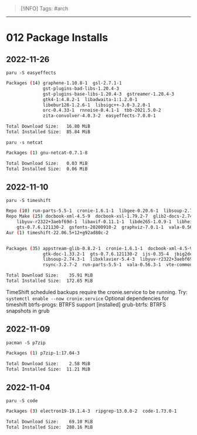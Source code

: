 > [!INFO]
> Tags: #arch 

----
# 012 Package Installs

## 2022-11-26
`paru -S easyeffects`
```sh
Packages (14) graphene-1.10.8-1  gsl-2.7.1-1
              gst-plugins-bad-libs-1.20.4-3
              gst-plugins-base-libs-1.20.4-3  gstreamer-1.20.4-3
              gtk4-1:4.8.2-1  libadwaita-1:1.2.0-1
              libebur128-1.2.6-1  libsigc++-3.0-3.2.0-1
              orc-0.4.33-1  rnnoise-0.4.1-1  tbb-2021.5.0-2
              zita-convolver-4.0.3-2  easyeffects-7.0.0-1

Total Download Size:   16.80 MiB
Total Installed Size:  85.84 MiB
```

`paru -s netcat`
```sh
Packages (1) gnu-netcat-0.7.1-8

Total Download Size:   0.03 MiB
Total Installed Size:  0.06 MiB
```

## 2022-11-10
`paru -S timeshift`
```sh
Repo (10) run-parts-5.5-1  cronie-1.6.1-1  libgee-0.20.6-1  libsoup-2.74.3-1  rsync-3.2.7-2  vte-common-0.70.1-1  vte3-0.70.1-1  libxklavier-5.4-3  libgnomekbd-1:3.28.1-1  xapp-2.2.15-1
Repo Make (25) docbook-xml-4.5-9  docbook-xsl-1.79.2-7  glib2-docs-2.74.1-1  python-lxml-4.9.1-1  python-pygments-2.13.0-1  python-six-1.16.0-6  python-anytree-2.8.0-5  gtk-doc-1.33.2-1  
    libyuv-r2322+3aebf69d-1  libavif-0.11.1-1  libde265-1.0.9-1  libheif-1.13.0-2  gd-2.3.3-5  jbig2dec-0.19-1  libpaper-1.1.28-2  ijs-0.35-4  poppler-data-0.4.11-2  ghostscript-10.0.0-2  netpbm-10.73.37-2  
    gts-0.7.6.121130-2  gsfonts-20200910-2  graphviz-7.0.1-1  vala-0.56.3-1  gcab-1.5-1  appstream-glib-0.8.2-1
Aur (1) timeshift-22.06.5+12+g92ad80c-2


Packages (35) appstream-glib-0.8.2-1  cronie-1.6.1-1  docbook-xml-4.5-9  docbook-xsl-1.79.2-7  gcab-1.5-1  gd-2.3.3-5  ghostscript-10.0.0-2  glib2-docs-2.74.1-1  graphviz-7.0.1-1  gsfonts-20200910-2
              gtk-doc-1.33.2-1  gts-0.7.6.121130-2  ijs-0.35-4  jbig2dec-0.19-1  libavif-0.11.1-1  libde265-1.0.9-1  libgee-0.20.6-1  libgnomekbd-1:3.28.1-1  libheif-1.13.0-2  libpaper-1.1.28-2
              libsoup-2.74.3-1  libxklavier-5.4-3  libyuv-r2322+3aebf69d-1  netpbm-10.73.37-2  poppler-data-0.4.11-2  python-anytree-2.8.0-5  python-lxml-4.9.1-1  python-pygments-2.13.0-1  python-six-1.16.0-6
              rsync-3.2.7-2  run-parts-5.5-1  vala-0.56.3-1  vte-common-0.70.1-1  vte3-0.70.1-1  xapp-2.2.15-1

Total Download Size:    35.91 MiB
Total Installed Size:  172.65 MiB
```

TimeShift scheduled backups require the cronie.service to be running.
Try:
  `systemctl enable --now cronie.service`
Optional dependencies for timeshift
    btrfs-progs: BTRFS support [installed]
    grub-btrfs: BTRFS snapshots in grub

## 2022-11-09
`pacman -S p7zip`
```sh
Packages (1) p7zip-1:17.04-3

Total Download Size:    2.58 MiB
Total Installed Size:  11.21 MiB
```

## 2022-11-04
`paru -S code`
```sh
Packages (3) electron19-19.1.4-3  ripgrep-13.0.0-2  code-1.73.0-1

Total Download Size:    69.10 MiB
Total Installed Size:  280.16 MiB
```
